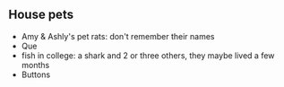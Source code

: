 ## House pets

- Amy & Ashly's pet rats: don't remember their names
- Que
- fish in college: a shark and 2 or three others, they maybe lived a few months
- Buttons
